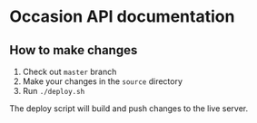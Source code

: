 # Occasion API documentation


## How to make changes

1. Check out `master` branch
2. Make your changes in the `source` directory
3. Run `./deploy.sh`

The deploy script will build and push changes to the live server.
